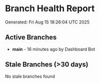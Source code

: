 # Branch Health Report
Generated: Fri Aug 15 18:26:04 UTC 2025

## Active Branches
- **main** - 16 minutes ago by Dashboard Bot

## Stale Branches (>30 days)
No stale branches found
